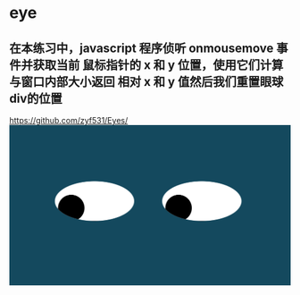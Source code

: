 # eye
## 在本练习中，javascript 程序侦听 onmousemove 事件并获取当前 鼠标指针的 x 和 y 位置，使用它们计算与窗口内部大小返回 相对 x 和 y 值然后我们重置眼球div的位置
https://github.com/zyf531/Eyes/
<img src="oneeye.png" wihth='200'/>
